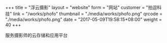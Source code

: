 +++
title = "浮云摄影"
layout = "website"
form = "网站"
customer = "拍逗科技"
link = "/works/phofo"
thumbnail = "./media/works/phofo.png"
qrcode = "./media/works/phofo.png"
date = "2017-05-09T19:58:15+08:00"
weight = 40
+++

服务摄影师的云存储和应用平台


